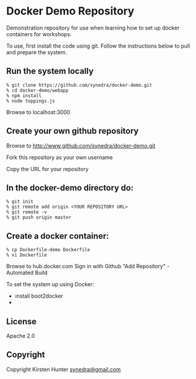 Docker Demo Repository
==========================

Demonstration repository for use when learning how to set up
docker containers for workshops.

To use, first install the code using git.  Follow the instructions
below to pull and prepare the system.

## Run the system locally
```
% git clone https://github.com/synedra/docker-demo.git
% cd docker-demo/webapp
% npm install
% node toppings.js
```
Browse to localhost:3000

## Create your own github repository
Browse to http://www.github.com/synedra/docker-demo.git

Fork this repository as your own username

Copy the URL for your repository

## In the docker-demo directory do:
```
% git init
% git remote add origin <YOUR REPOSITORY URL>
% git remote -v
% git push origin master
```

## Create a docker container:
```
% cp Dockerfile-demo Dockerfile
% vi Dockerfile
```

Browse to hub.docker.com
Sign in with Github
"Add Repository" - Automated Build



To set the system up using Docker:
- install boot2docker
- 

## License

Apache 2.0

## Copyright

Copyright Kirsten Hunter <synedra@gmail.com>

